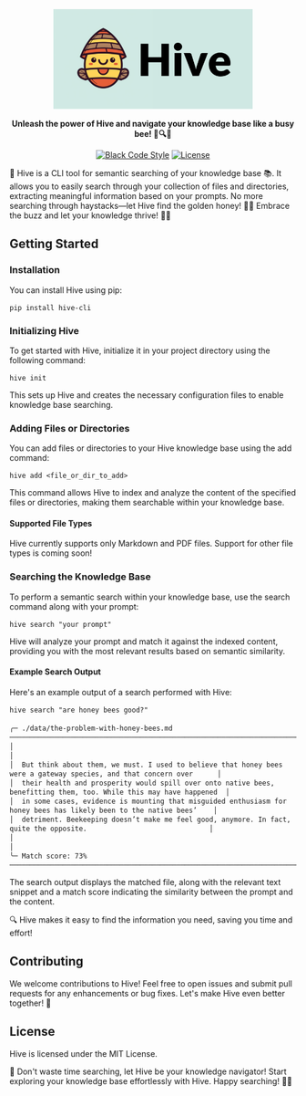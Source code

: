 <p align="center">
  <img height="175" src="https://github.com/PPierzc/hive/blob/main/docs/logo.png" alt="Qdrant">
</p>

<p align="center">
    <b>Unleash the power of Hive and navigate your knowledge base like a busy bee!  🐝🔍✨</b>
</p>

<p align="center">
<a href="https://github.com/psf/black"><img src="https://img.shields.io/badge/code%20style-black-000000.svg" alt="Black Code Style"></a>
<a href="https://github.com/ppierzc/hive/blob/main/LICENSE"><img src="https://img.shields.io/badge/License-MIT-blue.svg" alt="License"></a>
</p>

🐝 Hive is a CLI tool for semantic searching of your knowledge base 📚. It allows you to easily search through your collection of files and directories, extracting meaningful information based on your prompts.
 No more searching through haystacks—let Hive find the golden honey! 🍯🐝 Embrace the buzz and let your knowledge thrive! 🚀💡

## Getting Started

### Installation
You can install Hive using pip:

```shell
pip install hive-cli
```

### Initializing Hive
To get started with Hive, initialize it in your project directory using the following command:

```shell
hive init
```
This sets up Hive and creates the necessary configuration files to enable knowledge base searching.

### Adding Files or Directories
You can add files or directories to your Hive knowledge base using the add command:

```shell
hive add <file_or_dir_to_add>
```
This command allows Hive to index and analyze the content of the specified files or directories, making them searchable within your knowledge base.

#### Supported File Types
Hive currently supports only Markdown and PDF files. Support for other file types is coming soon!

### Searching the Knowledge Base
To perform a semantic search within your knowledge base, use the search command along with your prompt:

```shell
hive search "your prompt"
```
Hive will analyze your prompt and match it against the indexed content, providing you with the most relevant results based on semantic similarity.

#### Example Search Output
Here's an example output of a search performed with Hive:

```shell
hive search "are honey bees good?"              

╭─ ./data/the-problem-with-honey-bees.md ──────────────────────────────────────────────────────────────────────────────╮
│                                                                                                                      │
│  But think about them, we must. I used to believe that honey bees were a gateway species, and that concern over      │
│  their health and prosperity would spill over onto native bees, benefitting them, too. While this may have happened  │
│  in some cases, evidence is mounting that misguided enthusiasm for honey bees has likely been to the native bees’    │
│  detriment. Beekeeping doesn’t make me feel good, anymore. In fact, quite the opposite.                              │
│                                                                                                                      │
╰─ Match score: 73% ───────────────────────────────────────────────────────────────────────────────────────────────────╯
```
The search output displays the matched file, along with the relevant text snippet and a match score indicating the similarity between the prompt and the content.

🔍 Hive makes it easy to find the information you need, saving you time and effort!

## Contributing
We welcome contributions to Hive! Feel free to open issues and submit pull requests for any enhancements or bug fixes. Let's make Hive even better together! 🚀

## License
Hive is licensed under the MIT License.

🐝 Don't waste time searching, let Hive be your knowledge navigator! Start exploring your knowledge base effortlessly with Hive. Happy searching! 🚀✨